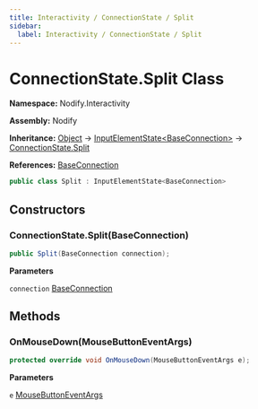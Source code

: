 ```yaml
---
title: Interactivity / ConnectionState / Split
sidebar:
  label: Interactivity / ConnectionState / Split
---
```


# ConnectionState.Split Class  
  
**Namespace:** Nodify.Interactivity  
  
**Assembly:** Nodify  
  
**Inheritance:** [Object](https://docs.microsoft.com/en-us/dotnet/api/System.Object) → [InputElementState\<BaseConnection\>](Nodify_Interactivity_InputElementState_TElement_) → [ConnectionState.Split](Nodify_Interactivity_ConnectionState_Split)  
  
**References:** [BaseConnection](Nodify_BaseConnection)  
  
```csharp  
public class Split : InputElementState<BaseConnection>  
```  
  
## Constructors  
  
### ConnectionState.Split(BaseConnection)  
  
```csharp  
public Split(BaseConnection connection);  
```  
  
**Parameters**  
  
`connection` [BaseConnection](Nodify_BaseConnection)  
  
## Methods  
  
### OnMouseDown(MouseButtonEventArgs)  
  
```csharp  
protected override void OnMouseDown(MouseButtonEventArgs e);  
```  
  
**Parameters**  
  
`e` [MouseButtonEventArgs](https://docs.microsoft.com/en-us/dotnet/api/System.Windows.Input.MouseButtonEventArgs)  
  

